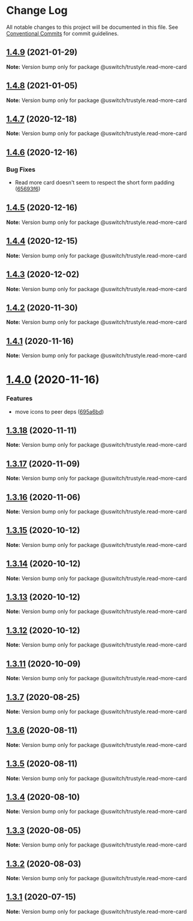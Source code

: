 # Change Log

All notable changes to this project will be documented in this file.
See [Conventional Commits](https://conventionalcommits.org) for commit guidelines.

## [1.4.9](https://github.com/uswitch/trustyle/compare/@uswitch/trustyle.read-more-card@1.4.8...@uswitch/trustyle.read-more-card@1.4.9) (2021-01-29)

**Note:** Version bump only for package @uswitch/trustyle.read-more-card





## [1.4.8](https://github.com/uswitch/trustyle/compare/@uswitch/trustyle.read-more-card@1.4.7...@uswitch/trustyle.read-more-card@1.4.8) (2021-01-05)

**Note:** Version bump only for package @uswitch/trustyle.read-more-card





## [1.4.7](https://github.com/uswitch/trustyle/compare/@uswitch/trustyle.read-more-card@1.4.6...@uswitch/trustyle.read-more-card@1.4.7) (2020-12-18)

**Note:** Version bump only for package @uswitch/trustyle.read-more-card





## [1.4.6](https://github.com/uswitch/trustyle/compare/@uswitch/trustyle.read-more-card@1.4.4...@uswitch/trustyle.read-more-card@1.4.6) (2020-12-16)


### Bug Fixes

* Read more card doesn't seem to respect the short form padding ([65693f6](https://github.com/uswitch/trustyle/commit/65693f6))





## [1.4.5](https://github.com/uswitch/trustyle/compare/@uswitch/trustyle.read-more-card@1.4.4...@uswitch/trustyle.read-more-card@1.4.5) (2020-12-16)

**Note:** Version bump only for package @uswitch/trustyle.read-more-card





## [1.4.4](https://github.com/uswitch/trustyle/compare/@uswitch/trustyle.read-more-card@1.4.3...@uswitch/trustyle.read-more-card@1.4.4) (2020-12-15)

**Note:** Version bump only for package @uswitch/trustyle.read-more-card





## [1.4.3](https://github.com/uswitch/trustyle/compare/@uswitch/trustyle.read-more-card@1.4.2...@uswitch/trustyle.read-more-card@1.4.3) (2020-12-02)

**Note:** Version bump only for package @uswitch/trustyle.read-more-card





## [1.4.2](https://github.com/uswitch/trustyle/compare/@uswitch/trustyle.read-more-card@1.4.1...@uswitch/trustyle.read-more-card@1.4.2) (2020-11-30)

**Note:** Version bump only for package @uswitch/trustyle.read-more-card






## [1.4.1](https://github.com/uswitch/trustyle/compare/@uswitch/trustyle.read-more-card@1.4.0...@uswitch/trustyle.read-more-card@1.4.1) (2020-11-16)

**Note:** Version bump only for package @uswitch/trustyle.read-more-card





# [1.4.0](https://github.com/uswitch/trustyle/compare/@uswitch/trustyle.read-more-card@1.3.18...@uswitch/trustyle.read-more-card@1.4.0) (2020-11-16)


### Features

* move icons to peer deps ([695a6bd](https://github.com/uswitch/trustyle/commit/695a6bd))





## [1.3.18](https://github.com/uswitch/trustyle/compare/@uswitch/trustyle.read-more-card@1.3.17...@uswitch/trustyle.read-more-card@1.3.18) (2020-11-11)

**Note:** Version bump only for package @uswitch/trustyle.read-more-card





## [1.3.17](https://github.com/uswitch/trustyle/compare/@uswitch/trustyle.read-more-card@1.3.16...@uswitch/trustyle.read-more-card@1.3.17) (2020-11-09)

**Note:** Version bump only for package @uswitch/trustyle.read-more-card





## [1.3.16](https://github.com/uswitch/trustyle/compare/@uswitch/trustyle.read-more-card@1.3.15...@uswitch/trustyle.read-more-card@1.3.16) (2020-11-06)

**Note:** Version bump only for package @uswitch/trustyle.read-more-card





## [1.3.15](https://github.com/uswitch/trustyle/compare/@uswitch/trustyle.read-more-card@1.3.13...@uswitch/trustyle.read-more-card@1.3.15) (2020-10-12)

**Note:** Version bump only for package @uswitch/trustyle.read-more-card





## [1.3.14](https://github.com/uswitch/trustyle/compare/@uswitch/trustyle.read-more-card@1.3.13...@uswitch/trustyle.read-more-card@1.3.14) (2020-10-12)

**Note:** Version bump only for package @uswitch/trustyle.read-more-card





## [1.3.13](https://github.com/uswitch/trustyle/compare/@uswitch/trustyle.read-more-card@1.3.11...@uswitch/trustyle.read-more-card@1.3.13) (2020-10-12)

**Note:** Version bump only for package @uswitch/trustyle.read-more-card





## [1.3.12](https://github.com/uswitch/trustyle/compare/@uswitch/trustyle.read-more-card@1.3.11...@uswitch/trustyle.read-more-card@1.3.12) (2020-10-12)

**Note:** Version bump only for package @uswitch/trustyle.read-more-card





## [1.3.11](https://github.com/uswitch/trustyle/compare/@uswitch/trustyle.read-more-card@1.3.10...@uswitch/trustyle.read-more-card@1.3.11) (2020-10-09)

**Note:** Version bump only for package @uswitch/trustyle.read-more-card






## [1.3.7](https://github.com/uswitch/trustyle/compare/@uswitch/trustyle.read-more-card@1.3.6...@uswitch/trustyle.read-more-card@1.3.7) (2020-08-25)

**Note:** Version bump only for package @uswitch/trustyle.read-more-card





## [1.3.6](https://github.com/uswitch/trustyle/compare/@uswitch/trustyle.read-more-card@1.3.5...@uswitch/trustyle.read-more-card@1.3.6) (2020-08-11)

**Note:** Version bump only for package @uswitch/trustyle.read-more-card





## [1.3.5](https://github.com/uswitch/trustyle/compare/@uswitch/trustyle.read-more-card@1.3.4...@uswitch/trustyle.read-more-card@1.3.5) (2020-08-11)

**Note:** Version bump only for package @uswitch/trustyle.read-more-card





## [1.3.4](https://github.com/uswitch/trustyle/compare/@uswitch/trustyle.read-more-card@1.3.1...@uswitch/trustyle.read-more-card@1.3.4) (2020-08-10)

**Note:** Version bump only for package @uswitch/trustyle.read-more-card





## [1.3.3](https://github.com/uswitch/trustyle/compare/@uswitch/trustyle.read-more-card@1.3.1...@uswitch/trustyle.read-more-card@1.3.3) (2020-08-05)

**Note:** Version bump only for package @uswitch/trustyle.read-more-card





## [1.3.2](https://github.com/uswitch/trustyle/compare/@uswitch/trustyle.read-more-card@1.3.1...@uswitch/trustyle.read-more-card@1.3.2) (2020-08-03)

**Note:** Version bump only for package @uswitch/trustyle.read-more-card





## [1.3.1](https://github.com/uswitch/trustyle/compare/@uswitch/trustyle.read-more-card@1.3.0...@uswitch/trustyle.read-more-card@1.3.1) (2020-07-15)

**Note:** Version bump only for package @uswitch/trustyle.read-more-card
